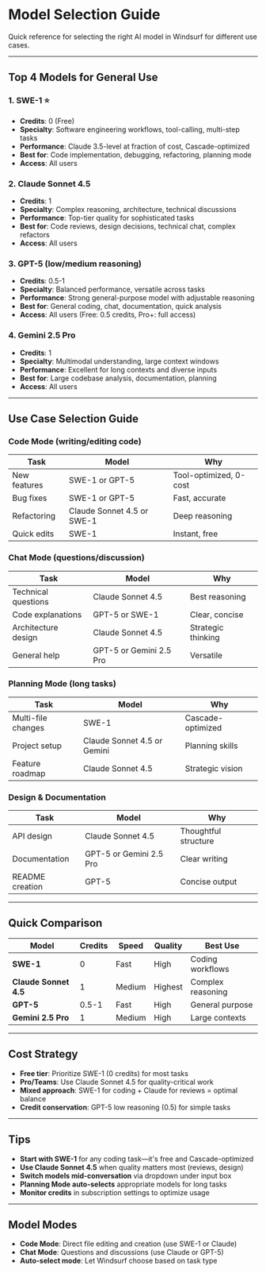 # Model Selection Guide

Quick reference for selecting the right AI model in Windsurf for different use cases.

---

## Top 4 Models for General Use

### 1. **SWE-1** ⭐
- **Credits**: 0 (Free)
- **Specialty**: Software engineering workflows, tool-calling, multi-step tasks
- **Performance**: Claude 3.5-level at fraction of cost, Cascade-optimized
- **Best for**: Code implementation, debugging, refactoring, planning mode
- **Access**: All users

### 2. **Claude Sonnet 4.5**
- **Credits**: 1
- **Specialty**: Complex reasoning, architecture, technical discussions
- **Performance**: Top-tier quality for sophisticated tasks
- **Best for**: Code reviews, design decisions, technical chat, complex refactors
- **Access**: All users

### 3. **GPT-5 (low/medium reasoning)**
- **Credits**: 0.5-1
- **Specialty**: Balanced performance, versatile across tasks
- **Performance**: Strong general-purpose model with adjustable reasoning
- **Best for**: General coding, chat, documentation, quick analysis
- **Access**: All users (Free: 0.5 credits, Pro+: full access)

### 4. **Gemini 2.5 Pro**
- **Credits**: 1
- **Specialty**: Multimodal understanding, large context windows
- **Performance**: Excellent for long contexts and diverse inputs
- **Best for**: Large codebase analysis, documentation, planning
- **Access**: All users

---

## Use Case Selection Guide

### **Code Mode** (writing/editing code)
| Task | Model | Why |
|------|-------|-----|
| New features | SWE-1 or GPT-5 | Tool-optimized, 0-cost |
| Bug fixes | SWE-1 or GPT-5 | Fast, accurate |
| Refactoring | Claude Sonnet 4.5 or SWE-1 | Deep reasoning |
| Quick edits | SWE-1 | Instant, free |

### **Chat Mode** (questions/discussion)
| Task | Model | Why |
|------|-------|-----|
| Technical questions | Claude Sonnet 4.5 | Best reasoning |
| Code explanations | GPT-5 or SWE-1 | Clear, concise |
| Architecture design | Claude Sonnet 4.5 | Strategic thinking |
| General help | GPT-5 or Gemini 2.5 Pro | Versatile |

### **Planning Mode** (long tasks)
| Task | Model | Why |
|------|-------|-----|
| Multi-file changes | SWE-1 | Cascade-optimized |
| Project setup | Claude Sonnet 4.5 or Gemini | Planning skills |
| Feature roadmap | Claude Sonnet 4.5 | Strategic vision |

### **Design & Documentation**
| Task | Model | Why |
|------|-------|-----|
| API design | Claude Sonnet 4.5 | Thoughtful structure |
| Documentation | GPT-5 or Gemini 2.5 Pro | Clear writing |
| README creation | GPT-5 | Concise output |

---

## Quick Comparison

| Model | Credits | Speed | Quality | Best Use |
|-------|---------|-------|---------|----------|
| **SWE-1** | 0 | Fast | High | Coding workflows |
| **Claude Sonnet 4.5** | 1 | Medium | Highest | Complex reasoning |
| **GPT-5** | 0.5-1 | Fast | High | General purpose |
| **Gemini 2.5 Pro** | 1 | Medium | High | Large contexts |

---

## Cost Strategy

- **Free tier**: Prioritize SWE-1 (0 credits) for most tasks
- **Pro/Teams**: Use Claude Sonnet 4.5 for quality-critical work
- **Mixed approach**: SWE-1 for coding + Claude for reviews = optimal balance
- **Credit conservation**: GPT-5 low reasoning (0.5) for simple tasks

---

## Tips

- **Start with SWE-1** for any coding task—it's free and Cascade-optimized
- **Use Claude Sonnet 4.5** when quality matters most (reviews, design)
- **Switch models mid-conversation** via dropdown under input box
- **Planning Mode auto-selects** appropriate models for long tasks
- **Monitor credits** in subscription settings to optimize usage

---

## Model Modes

- **Code Mode**: Direct file editing and creation (use SWE-1 or Claude)
- **Chat Mode**: Questions and discussions (use Claude or GPT-5)
- **Auto-select mode**: Let Windsurf choose based on task type
